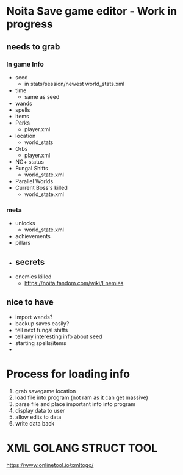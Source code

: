 # Noita Save game editor - Work in progress
## needs to grab
### In game Info
- seed
  - in stats/session/newest  world_stats.xml
- time
  - same as seed
- wands
- spells
- items
- Perks
  - player.xml
- location
  - world_stats
- Orbs
  - player.xml
- NG+ status
- Fungal Shifts
  - world_state.xml
- Parallel Worlds
- Current Boss's killed
  - world_state.xml
### meta
- unlocks
  - world_state.xml
- achievements
- pillars
- secrets
  -
- enemies killed
  - https://noita.fandom.com/wiki/Enemies
## nice to have
- import wands?
- backup saves easily?
- tell next fungal shifts
- tell any interesting info about seed
- starting spells/items
-

# Process for loading info
1) grab savegame location
2) load file into program (not ram as it can get massive)
3) parse file and place important info into program
4) display data to user
5) allow edits to data
6) write data back


# XML GOLANG STRUCT TOOL
https://www.onlinetool.io/xmltogo/
